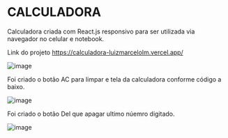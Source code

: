 # CALCULADORA

Calculadora criada com React.js responsivo para ser utilizada via navegador no celular e notebook.

Link do projeto
https://calculadora-luizmarcelolm.vercel.app/

![image](https://user-images.githubusercontent.com/109484017/196566347-c1d9fb54-fb9a-43cc-a6f9-2ccbe37b95f4.png)

Foi criado o botão AC para limpar e tela da calculadora conforme código a baixo.

![image](https://user-images.githubusercontent.com/109484017/196566792-9a323612-0f5e-4f27-9162-7595323f6e2a.png)

Foi criado o botão Del que apagar ultimo núemro digitado.

![image](https://user-images.githubusercontent.com/109484017/196567071-06365b27-59ee-4912-932f-d301136f1d30.png)





